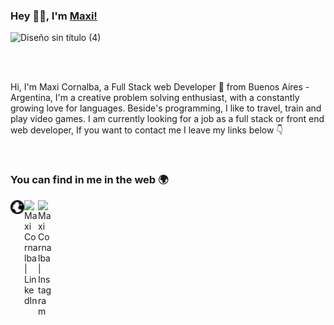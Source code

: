
### Hey 👋🏽, I'm [Maxi!](https://portfolio-cornalba.vercel.app/) 

![Diseño sin título (4)](https://user-images.githubusercontent.com/99894721/223741175-ac2e916a-5fb6-4a69-8dfa-1a2e56264622.png)

<br />
<br />

Hi, I'm Maxi Cornalba, a Full Stack web Developer 🚀 from Buenos Aires - Argentina, 
I'm a creative problem solving enthusiast, with a constantly growing love for languages. Beside's programming, I like to travel, train and play video games.
I am currently looking for a job as a full stack or front end web developer, If you want to contact me I leave my links below 👇

<br/>

### You can find in me in the web 🌍
[<img align="left" alt="Maxi Cornalba Portfolio" width="22px" src="https://raw.githubusercontent.com/iconic/open-iconic/master/svg/globe.svg" />][website]
[<img align="left" alt="Maxi Cornalba | LinkedIn" width="22px" src="https://cdn.jsdelivr.net/npm/simple-icons@v3/icons/linkedin.svg" />][linkedin]
[<img align="left" alt="Maxi Cornalba | Instagram" width="22px" src="https://cdn.jsdelivr.net/npm/simple-icons@v3/icons/instagram.svg" />][instagram]

[website]: https://portfolio-cornalba.vercel.app/
[instagram]: https://www.instagram.com/cornalbamaxi/
[linkedin]: https://www.linkedin.com/in/enrique-maximiliano-cornalba-1a2429184/
